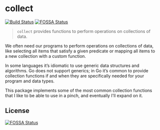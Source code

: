 # collect

[![Build Status](https://travis-ci.org/syntaqx/collect.svg?branch=master)](https://travis-ci.org/syntaqx/collect)
[![FOSSA Status](https://app.fossa.io/api/projects/git%2Bgithub.com%2Fsyntaqx%2Fcollect.svg?type=shield)](https://app.fossa.io/projects/git%2Bgithub.com%2Fsyntaqx%2Fcollect?ref=badge_shield)

> `collect` provides functions to perform operations on collections of data.

We often need our programs to perform operations on collections of data, like
selecting all items that satisfy a given predicate or mapping all items to a new
collection with a custom function.

In some languages it’s idiomatic to use generic data structures and algorithms.
Go does not support generics; in Go it’s common to provide collection functions
if and when they are specifically needed for your program and data types.

This package implements some of the most common collection functions that I
like to be able to use in a pinch, and eventually I'll expand on it.


## License
[![FOSSA Status](https://app.fossa.io/api/projects/git%2Bgithub.com%2Fsyntaqx%2Fcollect.svg?type=large)](https://app.fossa.io/projects/git%2Bgithub.com%2Fsyntaqx%2Fcollect?ref=badge_large)